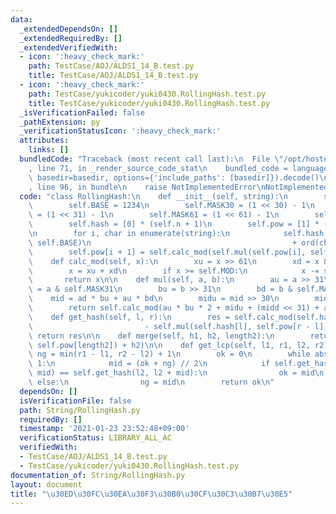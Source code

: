 ```yaml
---
data:
  _extendedDependsOn: []
  _extendedRequiredBy: []
  _extendedVerifiedWith:
  - icon: ':heavy_check_mark:'
    path: TestCase/AOJ/ALDS1_14_B.test.py
    title: TestCase/AOJ/ALDS1_14_B.test.py
  - icon: ':heavy_check_mark:'
    path: TestCase/yukicoder/yuki0430.RollingHash.test.py
    title: TestCase/yukicoder/yuki0430.RollingHash.test.py
  _isVerificationFailed: false
  _pathExtension: py
  _verificationStatusIcon: ':heavy_check_mark:'
  attributes:
    links: []
  bundledCode: "Traceback (most recent call last):\n  File \"/opt/hostedtoolcache/Python/3.10.1/x64/lib/python3.10/site-packages/onlinejudge_verify/documentation/build.py\"\
    , line 71, in _render_source_code_stat\n    bundled_code = language.bundle(stat.path,\
    \ basedir=basedir, options={'include_paths': [basedir]}).decode()\n  File \"/opt/hostedtoolcache/Python/3.10.1/x64/lib/python3.10/site-packages/onlinejudge_verify/languages/python.py\"\
    , line 96, in bundle\n    raise NotImplementedError\nNotImplementedError\n"
  code: "class RollingHash:\n    def __init__(self, string):\n        self.n = len(string)\n\
    \        self.BASE = 1234\n        self.MASK30 = (1 << 30) - 1\n        self.MASK31\
    \ = (1 << 31) - 1\n        self.MASK61 = (1 << 61) - 1\n        self.MOD = self.MASK61\n\
    \        self.hash = [0] * (self.n + 1)\n        self.pow = [1] * (self.n + 1)\n\
    \n        for i, char in enumerate(string):\n            self.hash[i + 1] = self.calc_mod(self.mul(self.hash[i],\
    \ self.BASE)\n                                             + ord(char))\n    \
    \        self.pow[i + 1] = self.calc_mod(self.mul(self.pow[i], self.BASE))\n\n\
    \    def calc_mod(self, x):\n        xu = x >> 61\n        xd = x & self.MASK61\n\
    \        x = xu + xd\n        if x >= self.MOD:\n            x -= self.MOD\n \
    \       return x\n\n    def mul(self, a, b):\n        au = a >> 31\n        ad\
    \ = a & self.MASK31\n        bu = b >> 31\n        bd = b & self.MASK31\n    \
    \    mid = ad * bu + au * bd\n        midu = mid >> 30\n        midd = mid & self.MASK30\n\
    \        return self.calc_mod(au * bu * 2 + midu + (midd << 31) + ad * bd)\n\n\
    \    def get_hash(self, l, r):\n        res = self.calc_mod(self.hash[r]\n   \
    \                         - self.mul(self.hash[l], self.pow[r - l]))\n       \
    \ return res\n\n    def merge(self, h1, h2, length2):\n        return self.calc_mod(self.mul(h1,\
    \ self.pow[length2]) + h2)\n\n    def get_lcp(self, l1, r1, l2, r2):\n       \
    \ ng = min(r1 - l1, r2 - l2) + 1\n        ok = 0\n        while abs(ok - ng) >\
    \ 1:\n            mid = (ok + ng) // 2\n            if self.get_hash(l1, l1 +\
    \ mid) == self.get_hash(l2, l2 + mid):\n                ok = mid\n           \
    \ else:\n                ng = mid\n        return ok\n"
  dependsOn: []
  isVerificationFile: false
  path: String/RollingHash.py
  requiredBy: []
  timestamp: '2021-01-23 23:52:48+09:00'
  verificationStatus: LIBRARY_ALL_AC
  verifiedWith:
  - TestCase/AOJ/ALDS1_14_B.test.py
  - TestCase/yukicoder/yuki0430.RollingHash.test.py
documentation_of: String/RollingHash.py
layout: document
title: "\u30ED\u30FC\u30EA\u30F3\u30B0\u30CF\u30C3\u30B7\u30E5"
---
```

